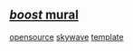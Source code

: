 ## [*boost* mural](https://webmural.com/boost)

[opensource](UNLICENSE.txt) [skywave](https://webmural.com/kara) [template](../../generate)

